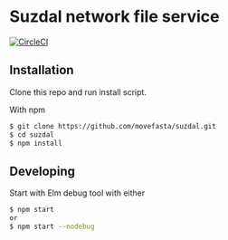 # Suzdal network file service

[![CircleCI](https://circleci.com/gh/movefasta/suzdal.svg?style=svg)](https://circleci.com/gh/movefasta/suzdal)

## Installation

Clone this repo and run install script.

With npm

```sh
$ git clone https://github.com/movefasta/suzdal.git
$ cd suzdal
$ npm install
```

## Developing

Start with Elm debug tool with either
```sh
$ npm start
or
$ npm start --nodebug
```